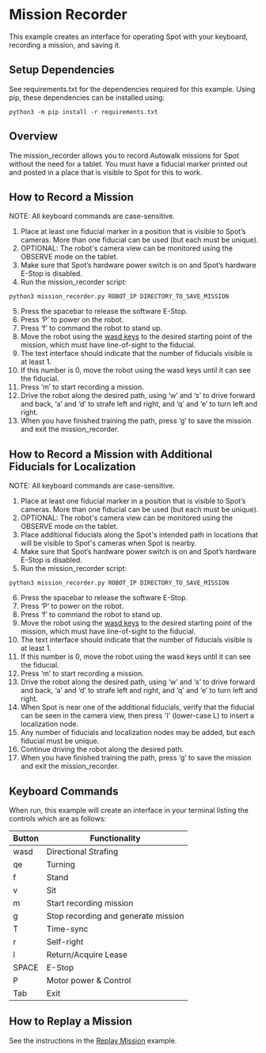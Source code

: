 <!--
Copyright (c) 2022 Boston Dynamics, Inc.  All rights reserved.

Downloading, reproducing, distributing or otherwise using the SDK Software
is subject to the terms and conditions of the Boston Dynamics Software
Development Kit License (20191101-BDSDK-SL).
-->

# Mission Recorder

This example creates an interface for operating Spot with your keyboard, recording a mission, and saving it.

## Setup Dependencies
See requirements.txt for the dependencies required for this example. Using pip, these dependencies can be installed using:
```
python3 -m pip install -r requirements.txt
```

## Overview
The mission_recorder allows you to record Autowalk missions for Spot without the need for a tablet.  You must have a fiducial marker printed out and posted in a place that is visible to Spot for this to work.

## How to Record a Mission
NOTE: All keyboard commands are case-sensitive.
1. Place at least one fiducial marker in a position that is visible to Spot’s cameras.  More than one fiducial can be used (but each must be unique).
2. OPTIONAL: The robot's camera view can be monitored using the OBSERVE mode on the tablet.
3. Make sure that Spot’s hardware power switch is on and Spot’s hardware E-Stop is disabled.
4. Run the mission_recorder script:

```
python3 mission_recorder.py ROBOT_IP DIRECTORY_TO_SAVE_MISSION
```

5. Press the spacebar to release the software E-Stop.
6. Press ‘P’ to power on the robot.
7. Press ‘f’ to command the robot to stand up.
8. Move the robot using the [wasd keys](../wasd/README.md) to the desired starting point of the mission, which must have line-of-sight to the fiducial.
9. The text interface should indicate that the number of fiducials visible is at least 1.
10. If this number is 0, move the robot using the wasd keys until it can see the fiducial.
11. Press ‘m’ to start recording a mission.
12. Drive the robot along the desired path, using ‘w’ and ‘s’ to drive forward and back, ‘a’ and ‘d’ to strafe left and right, and ‘q’ and ‘e’ to turn left and right.
13. When you have finished training the path, press ‘g’ to save the mission and exit the mission_recorder.

## How to Record a Mission with Additional Fiducials for Localization
NOTE: All keyboard commands are case-sensitive.
1. Place at least one fiducial marker in a position that is visible to Spot’s cameras.  More than one fiducial can be used (but each must be unique).
2. OPTIONAL: The robot's camera view can be monitored using the OBSERVE mode on the tablet.
3. Place additional fiducials along the Spot's intended path in locations that will be visible to Spot's cameras when Spot is nearby.
4. Make sure that Spot’s hardware power switch is on and Spot’s hardware E-Stop is disabled.
5. Run the mission_recorder script:

```
python3 mission_recorder.py ROBOT_IP DIRECTORY_TO_SAVE_MISSION
```

6. Press the spacebar to release the software E-Stop.
7. Press ‘P’ to power on the robot.
8. Press ‘f’ to command the robot to stand up.
9. Move the robot using the [wasd keys](../wasd/README.md) to the desired starting point of the mission, which must have line-of-sight to the fiducial.
10. The text interface should indicate that the number of fiducials visible is at least 1.
11. If this number is 0, move the robot using the wasd keys until it can see the fiducial.
12. Press ‘m’ to start recording a mission.
13. Drive the robot along the desired path, using ‘w’ and ‘s’ to drive forward and back, ‘a’ and ‘d’ to strafe left and right, and ‘q’ and ‘e’ to turn left and right.
14. When Spot is near one of the additional fiducials, verify that the fiducial can be seen in the camera view, then press 'l' (lower-case L) to insert a localization node.
15. Any number of fiducials and localization nodes may be added, but each fiducial must be unique.
16. Continue driving the robot along the desired path.
17. When you have finished training the path, press ‘g’ to save the mission and exit the mission_recorder.


## Keyboard Commands
When run, this example will create an interface in your terminal listing the controls which are as follows:

| Button             | Functionality                       |
|--------------------|-------------------------------------|
| wasd               | Directional Strafing                |
| qe                 | Turning                             |
| f                  | Stand                               |
| v                  | Sit                                 |
| m                  | Start recording mission             |
| g                  | Stop recording and generate mission |
| T                  | Time-sync                           |
| r                  | Self-right                          |
| l                  | Return/Acquire Lease                |
| SPACE              | E-Stop                              |
| P                  | Motor power & Control               |
| Tab                | Exit                                |

## How to Replay a Mission
See the instructions in the [Replay Mission](../replay_mission/README.md) example.
